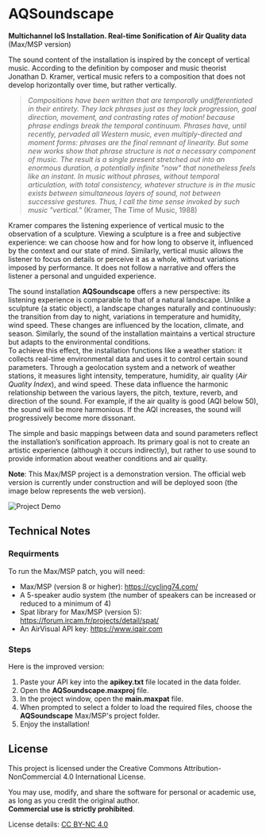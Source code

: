 # AQSoundscape
**Multichannel IoS Installation. Real-time Sonification of Air Quality data** (Max/MSP version)

The sound content of the installation is inspired by the concept of vertical music. According to the definition by composer and music theorist Jonathan D. Kramer, vertical music refers to a composition that does not develop horizontally over time, but rather vertically.

>  *Compositions have been written that are temporally undifferentiated in their entirety. They lack phrases just as they lack progression, goal direction, movement, and contrasting rates of motion! because phrase endings break the temporal continuum. Phrases have, until recently, pervaded all Western music, even multiply-directed and moment forms: phrases are the final remnant of linearity. But some new works show that phrase structure is not a necessary component of music. The result is a single present stretched out into an enormous duration, a potentially infinite "now" that nonetheless feels like an instant. In
music without phrases, without temporal articulation, with total consistency, whatever structure is in the music exists between simultaneous layers of sound, not between successive gestures. Thus, I call the time sense invoked by such music "vertical."* (Kramer, The Time of Music, 1988)

Kramer compares the listening experience of vertical music to the observation of a sculpture. Viewing a sculpture is a free and subjective experience: we can choose how and for how long to observe it, influenced by the context and our state of mind. Similarly, vertical music allows the listener to focus on details or perceive it as a whole, without variations imposed by performance. It does not follow a narrative and offers the listener a personal and unguided experience.

The sound installation **AQSoundscape** offers a new perspective: its listening experience is comparable to that of a natural landscape. Unlike a sculpture (a static object), a landscape changes naturally and continuously: the transition from day to night, variations in temperature and humidity, wind speed. These changes are influenced by the location, climate, and season. Similarly, the sound of the installation maintains a vertical structure but adapts to the environmental conditions.  
To achieve this effect, the installation functions like a weather station: it collects real-time environmental data and uses it to control certain sound parameters. Through a geolocation system and a network of weather stations, it measures light intensity, temperature, humidity, air quality (*Air Quality Index*), and wind speed. These data influence the harmonic relationship between the various layers, the pitch, texture, reverb, and direction of the sound. For example, if the air quality is good (AQI below 50), the sound will be more harmonious. If the AQI increases, the sound will progressively become more dissonant.

The simple and basic mappings between data and sound parameters reflect the installation’s sonification approach. Its primary goal is not to create an artistic experience (although it occurs indirectly), but rather to use sound to provide information about weather conditions and air quality.

**Note**: This Max/MSP project is a demonstration version. The official web version is currently under construction and will be deployed soon (the image below represents the web version).

![Project Demo](aqsoundscape-web.gif)

## Technical Notes
### Requirments
To run the Max/MSP patch, you will need:
- Max/MSP (version 8 or higher): https://cycling74.com/
- A 5-speaker audio system (the number of speakers can be increased or reduced to a minimum of 4)
- Spat library for Max/MSP (version 5): https://forum.ircam.fr/projects/detail/spat/
- An AirVisual API key: https://www.iqair.com

### Steps
Here is the improved version:
1. Paste your API key into the **apikey.txt** file located in the data folder.
2. Open the **AQSoundscape.maxproj** file.
3. In the project window, open the **main.maxpat** file.
4. When prompted to select a folder to load the required files, choose the **AQSoundscape** Max/MSP's project folder.
5. Enjoy the installation!

## License

This project is licensed under the Creative Commons Attribution-NonCommercial 4.0 International License.

You may use, modify, and share the software for personal or academic use, as long as you credit the original author.  
**Commercial use is strictly prohibited**.

License details: [CC BY-NC 4.0](https://creativecommons.org/licenses/by-nc/4.0/)
